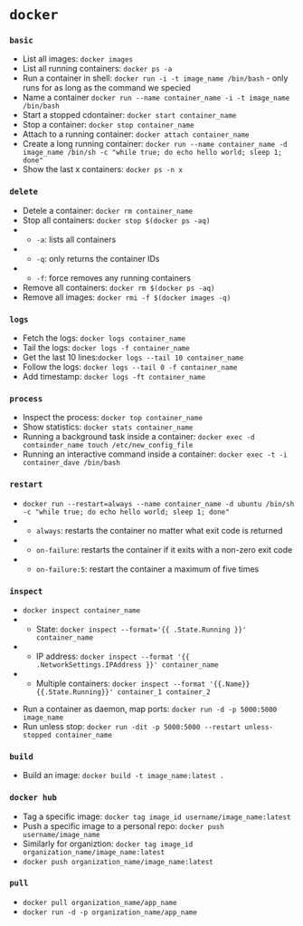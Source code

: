 # `docker`

### `basic`
- List all images: `docker images`
- List all running containers: `docker ps -a`
- Run a container in shell: `docker run -i -t image_name /bin/bash` - only runs for as long as the command we specied
- Name a container `docker run --name container_name -i -t image_name /bin/bash`
- Start a stopped cdontainer: `docker start container_name`
- Stop a container: `docker stop container_name`
- Attach to a running container: `docker attach container_name`
- Create a long running container: `docker run --name container_name -d image_name /bin/sh -c "while true; do echo hello world; sleep 1; done"`
- Show the last x containers: `docker ps -n x`

### `delete`
- Detele a container: `docker rm container_name`
- Stop all containers: `docker stop $(docker ps -aq)`
- - `-a`: lists all containers
- - `-q`: only returns the container IDs
- - `-f`: force removes any running containers
- Remove all containers: `docker rm $(docker ps -aq)`
- Remove all images: `docker rmi -f $(docker images -q)`

### `logs`
- Fetch the logs: `docker logs container_name`
- Tail the logs: `docker logs -f container_name`	
- Get the last 10 lines:`docker logs --tail 10 container_name`
- Follow the logs: `docker logs --tail 0 -f container_name`
- Add timestamp: `docker logs -ft container_name`

### `process`
- Inspect the process: `docker top container_name`
- Show statistics: `docker stats container_name`
- Running a background task inside a container: `docker exec -d containder_name touch /etc/new_config_file`
- Running an interactive command inside a container: `docker exec -t -i container_dave /bin/bash`

### `restart`
- `docker run --restart=always --name container_name -d ubuntu /bin/sh -c "while true; do echo hello world; sleep 1; done"`
- - `always`: restarts the container no matter what exit code is returned
- - `on-failure`: restarts the container if it exits with a non-zero exit code
- - `on-failure:5`: restart the container a maximum of five times

### `inspect` 
- `docker inspect container_name`
- - State: `docker inspect --format='{{ .State.Running }}' container_name`
- - IP address: `docker inspect --format '{{ .NetworkSettings.IPAddress }}' container_name`
- - Multiple containers: `docker inspect --format '{{.Name}} {{.State.Running}}' container_1 container_2` 




<!-- To be organized -->

- Run a container as daemon, map ports: `docker run -d -p 5000:5000 image_name`
- Run unless stop: `docker run -dit -p 5000:5000 --restart unless-stopped container_name`

### `build`
- Build an image: `docker build -t image_name:latest .` 

### `docker hub`
- Tag a specific image: `docker tag image_id username/image_name:latest`
- Push a specific image to a personal repo: `docker push username/image_name`
- Similarly for organiztion: `docker tag image_id organization_name/image_name:latest`
- `docker push organization_name/image_name:latest`

### `pull`
- `docker pull organization_name/app_name`
- `docker run -d -p organization_name/app_name`
